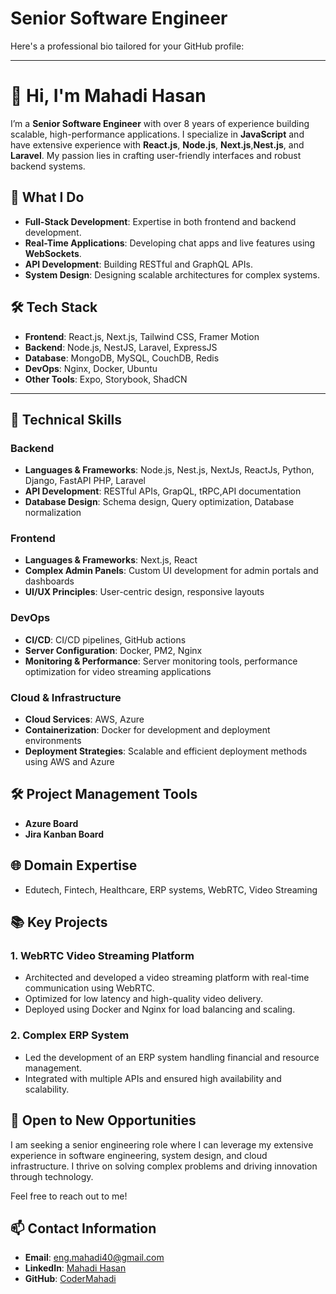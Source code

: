 # Senior Software Engineer

Here's a professional bio tailored for your GitHub profile:

---

# 👋 Hi, I'm **Mahadi Hasan**  

I’m a **Senior Software Engineer** with over 8 years of experience building scalable, high-performance applications. I specialize in **JavaScript** and have extensive experience with **React.js**, **Node.js**, **Next.js**,**Nest.js**, and **Laravel**. My passion lies in crafting user-friendly interfaces and robust backend systems.

## 💼 **What I Do**  
- **Full-Stack Development**: Expertise in both frontend and backend development.  
- **Real-Time Applications**: Developing chat apps and live features using **WebSockets**.  
- **API Development**: Building RESTful and GraphQL APIs.  
- **System Design**: Designing scalable architectures for complex systems.  

## 🛠 **Tech Stack**  
- **Frontend**: React.js, Next.js, Tailwind CSS, Framer Motion  
- **Backend**: Node.js, NestJS, Laravel, ExpressJS  
- **Database**: MongoDB, MySQL, CouchDB, Redis  
- **DevOps**: Nginx, Docker, Ubuntu  
- **Other Tools**: Expo, Storybook, ShadCN  

---
## 🔧 **Technical Skills**

### Backend
- **Languages & Frameworks**: Node.js, Nest.js, NextJs, ReactJs, Python, Django, FastAPI PHP, Laravel
- **API Development**: RESTful APIs, GrapQL, tRPC,API documentation
- **Database Design**: Schema design, Query optimization, Database normalization

### Frontend
- **Languages & Frameworks**: Next.js, React
- **Complex Admin Panels**: Custom UI development for admin portals and dashboards
- **UI/UX Principles**: User-centric design, responsive layouts

### DevOps
- **CI/CD**: CI/CD pipelines, GitHub actions
- **Server Configuration**: Docker, PM2, Nginx
- **Monitoring & Performance**: Server monitoring tools, performance optimization for video streaming applications

### Cloud & Infrastructure
- **Cloud Services**: AWS, Azure
- **Containerization**: Docker for development and deployment environments
- **Deployment Strategies**: Scalable and efficient deployment methods using AWS and Azure

## 🛠 **Project Management Tools**
- **Azure Board**
- **Jira Kanban Board**

## 🌐 **Domain Expertise**
- Edutech, Fintech, Healthcare, ERP systems, WebRTC, Video Streaming

## 📚 **Key Projects**
### 1. **WebRTC Video Streaming Platform**
- Architected and developed a video streaming platform with real-time communication using WebRTC.
- Optimized for low latency and high-quality video delivery.
- Deployed using Docker and Nginx for load balancing and scaling.

### 2. **Complex ERP System**
- Led the development of an ERP system handling financial and resource management.
- Integrated with multiple APIs and ensured high availability and scalability.

## 🚀 **Open to New Opportunities**
I am seeking a senior engineering role where I can leverage my extensive experience in software engineering, system design, and cloud infrastructure. I thrive on solving complex problems and driving innovation through technology.

Feel free to reach out to me!

## 📫 **Contact Information**
- **Email**: eng.mahadi40@gmail.com
- **LinkedIn**: [Mahadi Hasan](https://www.linkedin.com/in/mahadi-hasan-606548103/)
- **GitHub**: [CoderMahadi](https://github.com/codermahadi)
